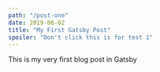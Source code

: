 ```yaml
---
path: "/post-one"
date: 2019-06-02
title: "My First Gatsby Post"
spoiler: "Don't click this is for test 1"
---
```


This is my very first blog post in Gatsby
